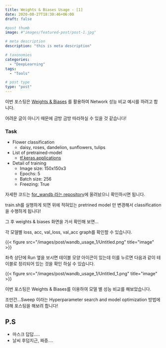 ```yaml
---
title: Weights & Biases Usage - [1]
date: 2020-08-27T18:30:46+06:00
draft: false

#post thumb
image: #"images/featured-post/post-1.jpg"

# meta description
description: "this is meta description"

# taxonomies
categories:
  - "DeepLearning"
tags:
  - "Tools"

# post type
type: "post"
---
```


이번 포스팅은 [Weights & Biases](https://www.wandb.com) 를 활용하여 Network 성능 비교 예시를 하려고 합니다. 

어려운 글이 아니기 때문에 금방 금방 따라하실 수 있을 것 같습니다!

### Task

- Flower classification
    - daisy, roses, dandelion, sunflowers, tulips
- List of pretrained-model
    - [tf.keras.applications](https://www.tensorflow.org/versions/r2.2/api_docs/python/tf/keras/applications)
- Detail of training
    - Image size: 150x150x3
    - Epochs: 5
    - Batch size: 256
    - Freezing: True

자세한 코드는 [for_wandb 라는 repository](https://github.com/jjerry-k/for_wandb)에 올려놨으니 확인하시면 됩니다. 

train.sh를 실행하게 되면 위에 적혀있는 pretrined model 만 변경해서 classification 을 수행하게 됩니다! 

그 후 weights & biases 화면을 가서 확인해 보면...

각 모델별 loss, acc, val_loss, val_acc graph를 확인할 수 있습니다. 

{{< figure src="/images/post/wandb_usage_1/Untitled.png" title="image" >}}

좌측 상단에 Run 옆을 보시면 테이블 모양 아이콘이 있는데 이를 누르면 다음과 같이 테이블로 정리되어 있는 것을 확인 하실 수 있습니다.

{{< figure src="/images/post/wandb_usage_1/Untitled_1.png" title="image" >}}

이번 포스팅은 Weights & Biases를 이용하여 모델 별 성능 비교를 해보았습니다. 

조만간...Sweep 이라는 Hyperparameter search and model optimization 방법에 대해 포스팅을 해보려 합니다!

## P.S

- 마스크 답답.....
- 날씨 후덥지근, 짜증....